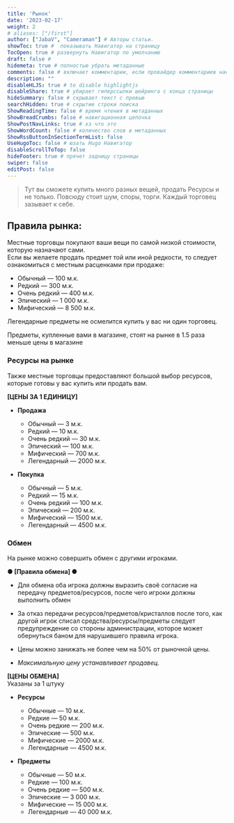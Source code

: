 ```yaml
---
title: 'Рынок'
date: '2023-02-17'
weight: 2
# aliases: ["/first"]
author: ["JabaV", "Cameraman"] # Авторы статьи.
showToc: true #  показывать Навигатор на страницу
TocOpen: true # развернуть Навигатор по умолчанию
draft: false #
hidemeta: true # полностью убрать метаданные
comments: false # включает комментарии, если провайдер комментариев настроен
description: ""
disableHLJS: true # to disable highlightjs
disableShare: true # убирает гиперссылки шейринга с конца страницы
hideSummary: false # скрывает текст с превью
searchHidden: true # скрытие строки поиска
ShowReadingTime: false # время чтения в метаданных
ShowBreadCrumbs: false # навигационная цепочка
ShowPostNavLinks: true # хз что это
ShowWordCount: false # количество слов в метаданных
ShowRssButtonInSectionTermList: false
UseHugoToc: false # юзать Hugo Навигатор
disableScrollToTop: false
hideFooter: true # прячет задницу страницы
swiper: false
editPost: false
---
```


> Тут вы сможете купить много разных вещей, продать Ресурсы и не только. Повсюду стоит шум, споры, торги. Каждый торговец зазывает к себе.

## **Правила рынка:**

Местные торговцы покупают ваши вещи по самой низкой стоимости, которую назначают сами.  
Если вы желаете продать предмет той или иной редкости, то следует ознакомиться с местным расценками при продаже:

- Обычный — 100 м.к.
- Редкий — 300 м.к.
- Очень редкий — 400 м.к.
- Эпический — 1 000 м.к.
- Мифический — 8 500 м.к.

Легендарные предметы не осмелится купить у вас ни один торговец.

Предметы, купленные вами в магазине, стоят на рынке в 1.5 раза меньше цены в магазине

### Ресурсы на рынке

Также местные торговцы предоставляют большой выбор ресурсов, которые готовы у вас купить или продать вам.

**[ЦЕНЫ ЗА 1 ЕДИНИЦУ]**

- **Продажа**
  - Обычный — 3 м.к.
  - Редкий — 10 м.к.
  - Очень редкий — 30 м.к.
  - Эпический — 100 м.к.
  - Мифический — 700 м.к.
  - Легендарный — 2000 м.к.

- **Покупка**
  - Обычный — 5 м.к.
  - Редкий — 15 м.к.
  - Очень редкий — 100 м.к.
  - Эпический — 200 м.к.
  - Мифический — 1500 м.к.
  - Легендарный — 4500 м.к.

### Обмен

На рынке можно совершить обмен с другими игроками.

**● [Правила обмена] ●**

- Для обмена оба игрока должны выразить своё согласие на передачу предметов/ресурсов, после чего игроки должны выполнить обмен

- За отказ передачи ресурсов/предметов/кристаллов после того, как другой игрок списал средства/ресурсы/предметы следует предупреждение со стороны администрации, которое может обернуться баном для нарушившего правила игрока.

- Цены можно занижать не более чем на 50% от рыночной цены.

- *Максимальную цену устанавливает продавец.*

**[ЦЕНЫ ОБМЕНА]**  
Указаны за 1 штуку

- **Ресурсы**
  - Обычные — 10 м.к.
  - Редкие — 50 м.к.
  - Очень редкие — 200 м.к.
  - Эпические — 500 м.к.
  - Мифические — 2000 м.к.
  - Легендарные — 4500 м.к.

- **Предметы**
  - Обычные — 50 м.к.
  - Редкие — 100 м.к.
  - Очень редкие — 500 м.к.
  - Эпические — 3 000 м.к.
  - Мифические — 15 000 м.к.
  - Легендарные — 40 000 м.к.

